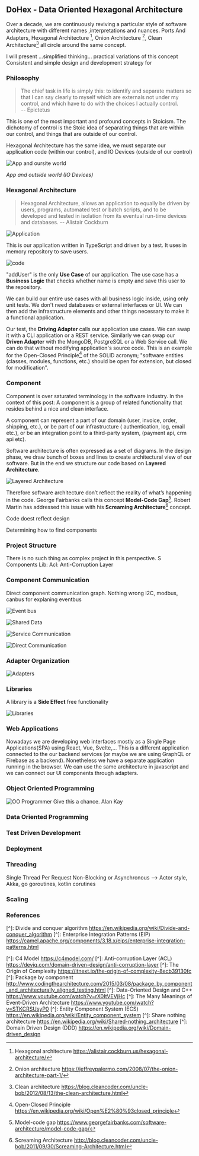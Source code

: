 ## DoHex - Data Oriented Hexagonal Architecture 

Over a decade, we are continuously reviving a particular style of software architecture with different names ,interpretations and nuances. Ports And Adapters, Hexagonal Architecture [^1], Onion Architecture [^2], Clean Architecture[^3] all circle around the same concept.  
 
I will present ...simplified thinking... practical variations of this concept
Consistent and simple design and development strategy for 
 
### Philosophy  

> The chief task in life is simply this: to identify and separate matters so that I can say clearly to myself which are externals not under my control, and which have to do with the choices I actually control.  
> -- Epictetus

This is one of the most important and profound concepts in Stoicism. The dichotomy of control is the Stoic idea of separating things that are within our control, and things that are outside of our control.   

Hexagonal Architecture has the same idea, we must separate our application code (within our control), and IO Devices (outside of our control)  

![App and oursite world](https://raw.githubusercontent.com/alicemunsal/dohex/master/diagrams/1-App.png)

*App and outside world (IO Devices)*  

### Hexagonal Architecture  
> Hexagonal Architecture, allows an application to equally be driven by users, programs, automated test or batch scripts, and to be developed and tested in isolation from its eventual run-time devices and databases.
> -- Alistair Cockburn  

![Application](https://raw.githubusercontent.com/alicemunsal/dohex/master/diagrams/1-Hex.png)

This is our application written in TypeScript and driven by a test. It uses in memory repository to save users.  

![code](https://raw.githubusercontent.com/alicemunsal/dohex/master/diagrams/1-Code.png)

"addUser" is the only **Use Case** of our application. The use case has a **Business Logic** that checks whether name is empty and save this user to the repository.   

We can build our entire use cases with all business logic inside, using only unit tests. We don't need databases or external interfaces or UI. We can then add the infrastructure elements and other things necessary to make it a functional application.  

Our test, the **Driving Adapter** calls our application use cases. We can swap it with a CLI application or  a REST service.  Similarly we can swap our **Driven Adapter** with the MongoDB, PostgreSQL or a Web Service call. We can do that without modifying application's source code. This is an example for the Open-Closed Principle[^4] of the SOLID acronym; "software entities (classes, modules, functions, etc.) should be open for extension, but closed for modification". 

### Component 

Component is over saturated terminology in the software industry. In the context of this post: A component is a group of related functionality that resides behind a nice and clean interface.  

A component can represent a part of our domain (user, invoice, order, shipping, etc.), or be part of our infrastructure ( authentication, log, email etc.), or be an integration point to a third-party system, (payment api, crm api etc).

Software architecture is often expressed as a set of diagrams. In the design phase, we draw bunch of boxes and lines to create architectural view of our software. But in the end we structure our code based on **Layered Architecture**.  
 
![Layered Architecture](https://martinfowler.com/bliki/images/presentationDomainDataLayering/all_basic.png)
  
Therefore software architecture don’t reflect the reality of what’s happening in the code. George Fairbanks calls this concept **Model-Code Gap**[^5]. Robert Martin has addressed this issue with his **Screaming Architecture**[^6] concept. 

Code doest reflect design

Determining how to find components

### Project Structure

There is no such thing as complex project in this perspective. S
Components
Lib: 
Acl: Anti-Corruption Layer 

### Component Communication

Direct component communication graph. Nothing wrong
I2C, modbus, canbus for explaning eventbus


![Event bus](https://raw.githubusercontent.com/alicemunsal/dohex/master/diagrams/1-Event%20Bus.png)

![Shared Data](https://raw.githubusercontent.com/alicemunsal/dohex/master/diagrams/1-Shared%20Data.png)

![Service Communication](https://raw.githubusercontent.com/alicemunsal/dohex/master/diagrams/1-Service.png)

![Direct Communication](https://raw.githubusercontent.com/alicemunsal/dohex/master/diagrams/1-Direct.png)



### Adapter Organization

![Adapters](https://raw.githubusercontent.com/alicemunsal/dohex/master/diagrams/1-Adapter%20Organization.png)

### Libraries  
A library is a **Side Effect** free functionality 

![Libraries](https://raw.githubusercontent.com/alicemunsal/dohex/master/diagrams/1-Lib.png)

### Web Applications

Nowadays we are developing web interfaces mostly as a Single Page Applications(SPA) using React, Vue, Svelte,... This is a different application connected to the our backend services (or maybe we are using GraphQL or Firebase as a backend). Nonetheless we have a separate application running in the browser. We can use the same architecture in javascript and we can connect our UI components through adapters.




### Object Oriented Programming
![OO Programmer](https://raw.githubusercontent.com/alicemunsal/dohex/master/diagrams/ooprogrammer.png)
Give this a chance.
Alan Kay 

### Data Oriented Programming

### Test Driven Development

### Deployment


### Threading
Single Thread Per Request
Non-Blocking or Asynchronous  --> Actor style, Akka, go goroutines, kotlin corutines

### Scaling

### References
[^1]: Hexagonal architecture https://alistair.cockburn.us/hexagonal-architecture/
[^2]: Onion architecture https://jeffreypalermo.com/2008/07/the-onion-architecture-part-1/
[^3]: Clean architecture https://blog.cleancoder.com/uncle-bob/2012/08/13/the-clean-architecture.html
[^4]: Open-Closed Principle https://en.wikipedia.org/wiki/Open%E2%80%93closed_principle
[^5]: Model-code gap https://www.georgefairbanks.com/software-architecture/model-code-gap/
[^6]: Screaming Architecture http://blog.cleancoder.com/uncle-bob/2011/09/30/Screaming-Architecture.html
[^7]: Presentation Domain Data Layering https://martinfowler.com/bliki/PresentationDomainDataLayering.html
[^]: Package by component http://www.codingthearchitecture.com/2015/03/08/package_by_component_and_architecturally_aligned_testing.html

[^]: Divide and conquer algorithm https://en.wikipedia.org/wiki/Divide-and-conquer_algorithm
[^]: Enterprise Integration Patterns (EIP) https://camel.apache.org/components/3.18.x/eips/enterprise-integration-patterns.html

[^]: C4 Model https://c4model.com/
[^]: Anti-corruption Layer (ACL) https://deviq.com/domain-driven-design/anti-corruption-layer
[^]: The Origin of Complexity https://itnext.io/the-origin-of-complexity-8ecb39130fc
[^]: Package by component http://www.codingthearchitecture.com/2015/03/08/package_by_component_and_architecturally_aligned_testing.html
[^]: Data-Oriented Design and C++ https://www.youtube.com/watch?v=rX0ItVEVjHc
[^]: The Many Meanings of Event-Driven Architecture https://www.youtube.com/watch?v=STKCRSUsyP0
[^]: Entity Component System (ECS) https://en.wikipedia.org/wiki/Entity_component_system
[^]: Share nothing architecture https://en.wikipedia.org/wiki/Shared-nothing_architecture
[^]: Domain Driven Design (DDD) https://en.wikipedia.org/wiki/Domain-driven_design


<!--stackedit_data:
eyJoaXN0b3J5IjpbLTE2Mjk5NDM2OTcsMjAzNzY1OTY0OSwtNz
QxODczNjAzLC0xNTQ0ODU5NjMsLTc0NjA5ODEyNywxMDExOTQx
NTksMjEzMTA5MzgyOCwxOTg3MTA2NzYxLDE5NjQ0Mzk2OTMsLT
IxMTc1ODkwMiwxMjYwNDIwMzc5LDE5MzgyMjg3MTEsLTE2MDE5
MzYxNzYsMTAxMTg4OTM4LC0xNTAzNjg3MzA4LDEyMTE4Njc4Ny
wtMTY5OTE2OTA2NCwtMTY5OTc5OTEzMCwtMjEwODg1NTMxLDU1
NjQ3OTY4OF19
-->